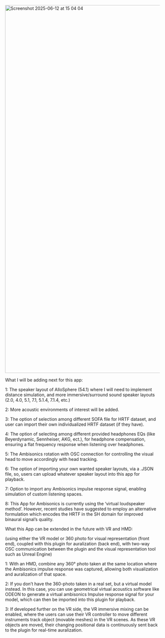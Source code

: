 <img width="1193" alt="Screenshot 2025-06-12 at 15 04 04" src="https://github.com/user-attachments/assets/bbe25282-11e0-4319-ad0e-ba0d406ae533" />

What I will be adding next for this app:

1: The speaker layout of AlloSphere (54.1) where I will need to implement distance simulation, and more immersive/surround sound speaker layouts (2.0, 4.0, 5.1, 7.1, 5.1.4, 7.1.4, etc.)

2: More acoustic environments of interest will be added.

3: The option of selection among different SOFA file for HRTF dataset, and user can import their own individualized HRTF dataset (if they have).

4: The option of selecting among different provided headphones EQs (like Beyerdynamic, Sennheiser, AKG, ect.), for headphone compensation, ensuring a flat frequency response when listening over headphones.

5: The Ambisonics rotation with OSC connection for controlling the visual head to move accordingly with head tracking.

6: The option of importing your own wanted speaker layouts, via a .JSON file, so, users can upload whatever speaker layout into this app for playback.

7: Option to import any Ambisonics impulse response signal, enabling simulation of custom listening spaces.

8: This App for Ambisonics is currently using the ‘virtual loudspeaker method’. However, recent studies have suggested to employ an alternative formulation which encodes the HRTF in the SH domain for improved binaural signal’s quality. 

What this App can be extended in the future with VR and HMD:

(using either the VR model or 360 photo for visual representation (front end), coupled with this plugin for auralization (back end), with two-way OSC communication between the plugin and the visual representation tool such as Unreal Engine)

1: With an HMD, combine any 360° photo taken at the same location where the Ambisonics impulse response was captured, allowing both visualization and auralization of that space.

2: If you don’t have the 360-photo taken in a real set, but a virtual model instead. In this case, you can use geometrical virtual acoustics software like ODEON to generate a virtual ambisonics Impulse response signal for your model, which can then be imported into this plugin for playback.

3: If developed further on the VR side, the VR immersive mixing can be enabled, where the users can use their VR controller to move different instruments track object (movable meshes) in the VR scenes. As these VR objects are moved, their changing positional data is continuously sent back to the plugin for real-time auralization.

